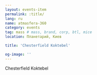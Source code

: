 ```yaml
---
layout: events-item
permalink: :title/
lang: ru
name: atmasfera-360
category: events
tag: mass # mass, brand, corp, btl, mice
location: Планетарий, Киев

title: 'Chesterfield Koktebel'

og-image: ''
---
```


Chesterfield Koktebel
